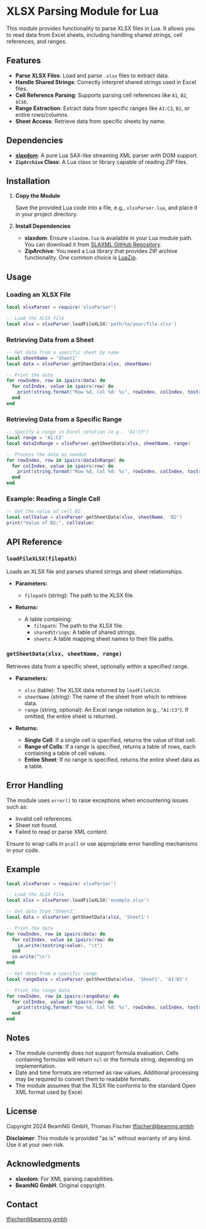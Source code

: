 # XLSX Parsing Module for Lua

This module provides functionality to parse XLSX files in Lua. It allows you to read data from Excel sheets, including handling shared strings, cell references, and ranges.

## Features

- **Parse XLSX Files**: Load and parse `.xlsx` files to extract data.
- **Handle Shared Strings**: Correctly interpret shared strings used in Excel files.
- **Cell Reference Parsing**: Supports parsing cell references like `A1`, `B2`, `$C$6`.
- **Range Extraction**: Extract data from specific ranges like `A1:C3`, `B2`, or entire rows/columns.
- **Sheet Access**: Retrieve data from specific sheets by name.

## Dependencies

- **[slaxdom](https://github.com/Phrogz/SLAXML)**: A pure Lua SAX-like streaming XML parser with DOM support.
- **`ZipArchive` Class**: A Lua class or library capable of reading ZIP files.

## Installation

1. **Copy the Module**

   Save the provided Lua code into a file, e.g., `xlsxParser.lua`, and place it in your project directory.

2. **Install Dependencies**

   - **slaxdom**: Ensure `slaxdom.lua` is available in your Lua module path. You can download it from [SLAXML GitHub Repository](https://github.com/Phrogz/SLAXML).
   - **ZipArchive**: You need a Lua library that provides ZIP archive functionality. One common choice is [LuaZip](https://keplerproject.github.io/luazip/).

## Usage

### Loading an XLSX File

```lua
local xlsxParser = require('xlsxParser')

-- Load the XLSX file
local xlsx = xlsxParser.loadFileXLSX('path/to/your/file.xlsx')
```

### Retrieving Data from a Sheet

```lua
-- Get data from a specific sheet by name
local sheetName = 'Sheet1'
local data = xlsxParser.getSheetData(xlsx, sheetName)

-- Print the data
for rowIndex, row in ipairs(data) do
  for colIndex, value in ipairs(row) do
    print(string.format("Row %d, Col %d: %s", rowIndex, colIndex, tostring(value)))
  end
end
```

### Retrieving Data from a Specific Range

```lua
-- Specify a range in Excel notation (e.g., "A1:C3")
local range = 'A1:C3'
local dataInRange = xlsxParser.getSheetData(xlsx, sheetName, range)

-- Process the data as needed
for rowIndex, row in ipairs(dataInRange) do
  for colIndex, value in ipairs(row) do
    print(string.format("Row %d, Col %d: %s", rowIndex, colIndex, tostring(value)))
  end
end
```

### Example: Reading a Single Cell

```lua
-- Get the value of cell B2
local cellValue = xlsxParser.getSheetData(xlsx, sheetName, 'B2')
print("Value of B2:", cellValue)
```

## API Reference

### `loadFileXLSX(filepath)`

Loads an XLSX file and parses shared strings and sheet relationships.

- **Parameters:**
  - `filepath` (string): The path to the XLSX file.

- **Returns:**
  - A table containing:
    - `filepath`: The path to the XLSX file.
    - `sharedStrings`: A table of shared strings.
    - `sheets`: A table mapping sheet names to their file paths.

### `getSheetData(xlsx, sheetName, range)`

Retrieves data from a specific sheet, optionally within a specified range.

- **Parameters:**
  - `xlsx` (table): The XLSX data returned by `loadFileXLSX`.
  - `sheetName` (string): The name of the sheet from which to retrieve data.
  - `range` (string, optional): An Excel range notation (e.g., `"A1:C3"`). If omitted, the entire sheet is returned.

- **Returns:**
  - **Single Cell**: If a single cell is specified, returns the value of that cell.
  - **Range of Cells**: If a range is specified, returns a table of rows, each containing a table of cell values.
  - **Entire Sheet**: If no range is specified, returns the entire sheet data as a table.

## Error Handling

The module uses `error()` to raise exceptions when encountering issues such as:

- Invalid cell references.
- Sheet not found.
- Failed to read or parse XML content.

Ensure to wrap calls in `pcall` or use appropriate error handling mechanisms in your code.

## Example

```lua
local xlsxParser = require('xlsxParser')

-- Load the XLSX file
local xlsx = xlsxParser.loadFileXLSX('example.xlsx')

-- Get data from "Sheet1"
local data = xlsxParser.getSheetData(xlsx, 'Sheet1')

-- Print the data
for rowIndex, row in ipairs(data) do
  for colIndex, value in ipairs(row) do
    io.write(tostring(value), "\t")
  end
  io.write("\n")
end

-- Get data from a specific range
local rangeData = xlsxParser.getSheetData(xlsx, 'Sheet1', 'A1:B2')

-- Print the range data
for rowIndex, row in ipairs(rangeData) do
  for colIndex, value in ipairs(row) do
    print(string.format("Row %d, Col %d: %s", rowIndex, colIndex, tostring(value)))
  end
end
```

## Notes

- The module currently does not support formula evaluation. Cells containing formulas will return `nil` or the formula string, depending on implementation.
- Date and time formats are returned as raw values. Additional processing may be required to convert them to readable formats.
- The module assumes that the XLSX file conforms to the standard Open XML format used by Excel.

## License

Copyright 2024 BeamNG GmbH, Thomas Fischer <tfischer@beamng.gmbh>

**Disclaimer**: This module is provided "as is" without warranty of any kind. Use it at your own risk.

## Acknowledgments

- **slaxdom**: For XML parsing capabilities.
- **BeamNG GmbH**: Original copyright.

## Contact

tfischer@beamng.gmbh